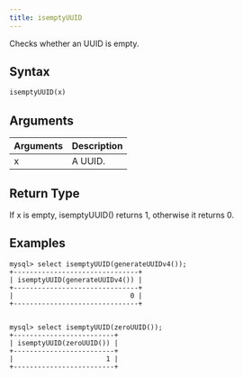 ```yaml
---
title: isemptyUUID
---
```


Checks whether an UUID is empty.

## Syntax

```sql
isemptyUUID(x)
```

## Arguments

| Arguments   | Description |
| ----------- | ----------- |
| x | A UUID. |

## Return Type

If x is empty, isemptyUUID() returns 1, otherwise it returns 0.

## Examples

```
mysql> select isemptyUUID(generateUUIDv4());
+-------------------------------+
| isemptyUUID(generateUUIDv4()) |
+-------------------------------+
|                             0 |
+-------------------------------+


mysql> select isemptyUUID(zeroUUID());
+-------------------------+
| isemptyUUID(zeroUUID()) |
+-------------------------+
|                       1 |
+-------------------------+
```
